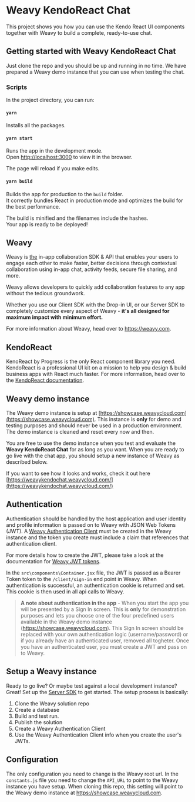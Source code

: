 # Weavy KendoReact Chat
This project shows you how you can use the Kendo React UI components together with Weavy to build a complete, ready-to-use chat.


## Getting started with Weavy KendoReact Chat
Just clone the repo and you should be up and running in no time. We have prepared a Weavy demo instance that you can use when  testing the chat. 

### Scripts
In the project directory, you can run:

#### `yarn`
Installs all the packages.

#### `yarn start`
Runs the app in the development mode.  
Open  [http://localhost:3000](http://localhost:3000/)  to view it in the browser.

The page will reload if you make edits.

#### `yarn build`
Builds the app for production to the  `build`  folder.  
It correctly bundles React in production mode and optimizes the build for the best performance.

The build is minified and the filenames include the hashes.  
Your app is ready to be deployed!

## Weavy 
Weavy is <u>the</u> in-app  collaboration SDK & API that enables your users to engage each other to make faster, better decisions through contextual collaboration using in-app chat, activity feeds, secure file sharing, and more.

Weavy allows developers to quickly add collaboration features to any app without the tedious groundwork.

Whether you use our Client SDK with the Drop-in UI, or our Server SDK to completely customize every aspect of Weavy - **it's all designed for maximum impact with minimum effort.**

For more information about Weavy, head over to https://weavy.com.

## KendoReact
KenoReact by Progress is the only React component library you need. KendoReact is a professional UI kit on a mission to help you  design & build business apps with React much faster.
For more information, head over to the [KendoReact documentation](https://www.telerik.com/kendo-react-ui/).

## Weavy demo instance
The Weavy demo instance is setup at [https://showcase.weavycloud.com](https://showcase.weavycloud.com). This instance is **only** for demo and testing purposes and should never be used in a production environment. The demo instance is cleaned and reset every now and then.

You are free to use the demo instance when you test and evaluate the **Weavy KendoReact Chat** for as long as you want. When you are ready to go live with the chat app, you should setup a new instance of Weavy as described below.

If you want to see how it looks and works, check it out here [https://weavykendochat.weavycloud.com/](https://weavykendochat.weavycloud.com/)

## Authentication
Authentication should be handled by the host application and user identity and profile information is passed on to Weavy with JSON Web Tokens (JWT). A [Weavy Authentication Client](https://docs.weavy.com/server/rest/authentication) must be created in the Weavy instance and the token you create must include a claim that references that authentication client.

For more details how to create the JWT, please take a look at the documentation for [Weavy JWT tokens](docs.weavy.com/client/authentication#creating-the-json-web-token).

In the `src\components\Container.jsx` file, the JWT is passed as a Bearer Token token to the `/client/sign-in` end point in Weavy. When authentication is successful, an authentication cookie is returned and set. This cookie is then used in all api calls to Weavy.

> **A note about authentication in the app** - 
> When you start the app you will be presented by a Sign In screen. This is **only** for demonstration purposes and lets you choose one of the four predefined users available in the Weavy demo instance (https://showcase.weavycloud.com). This Sign In screen should be replaced with your own authentication logic (username/password) or if you already have an authenticated user, removed all togheter. Once you have an authenticated user, you must create a JWT and pass on to Weavy.



## Setup a Weavy instance
Ready to go live? Or maybe test against a local development instance? Great! Set up the [Server SDK](https://www.weavy.com/docs/server/get-started) to get started.
The setup process is basically: 
1. Clone the Weavy solution repo
2. Create a database
3. Build and test run.
4. Publish the solution
5. Create a Weavy Authentication Client
6. Use the Weavy Authentication Client info when you create the user's JWTs.

## Configuration
The only configuration you need to change is the Weavy root url. In the `constants.js` file you need to change the `API_URL` to point to the Weavy instance you have setup. When cloning this repo, this setting will point to the Weavy demo instance at https://showcase.weavycloud.com.






